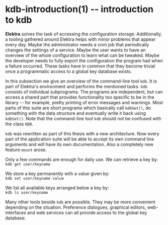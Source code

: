kdb-introduction(1) -- introduction to kdb
==========================================

**Elektra** solves the task of accessing the configuration
storage.
Additionally, a tooling gathered around Elektra helps with
minor problems that appear every day.
Maybe the administrator needs a cron job that periodically
changes the settings of a service.
Maybe the user wants to have an overview
of the whole configuration to learn what can be tweaked.
Maybe the developer needs to fully export the configuration the program
had when a failure occurred.
These tasks have in common that they become trivial once a
programmatic access to a global key database exists.

In this subsection we give an overview of the command-line
tool `kdb`. It is part of Elektra's environment and performs the
mentioned tasks.
`kdb` consists of individual subprograms.
The programs are independent, but
can access a shared part that provides functionality too specific to be
in the library -- for example, pretty printing of error
messages and warnings.
Most parts of this suite are short
programs which basically call `kdbGet()`, do something with the
data structure and eventually write it back using `kdbSet()`.
Note that
the command-line tool `kdb`
should not be confused with
the class `KDB`.

`kdb` was rewritten as part of this thesis with a new architecture.
Now every
part of the application suite
will be able to accept its own command line
arguments and will have its own documentation.
Also a completely new feature `mount` arose.

Only a few commands are enough for daily use.
We can retrieve a key by:  
	`kdb get user/keyname`

We store a key permanently with a value given by:  
	`kdb set user/keyname value`

We list all available keys arranged below a key by:  
	`kdb ls user/keyname`

Many other tools
beside `kdb` are possible.
They may be more convenient depending on the situation.
Preference dialogues, graphical editors, web-interfaces and web services
can all provide access to the global key database.
